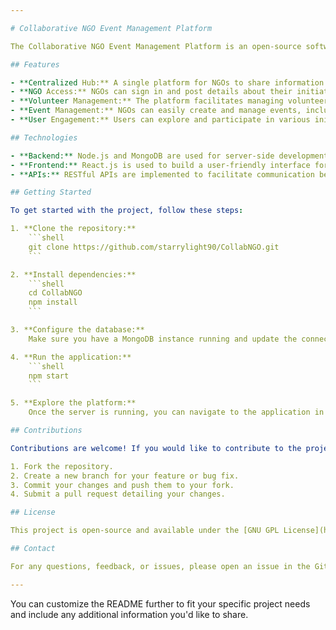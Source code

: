 ```yaml
---

# Collaborative NGO Event Management Platform

The Collaborative NGO Event Management Platform is an open-source software designed to address the challenges faced by non-governmental organizations (NGOs) in disseminating information about their drives, events, and campaigns. The platform serves as a centralized hub where NGOs can seamlessly share information about their initiatives for societal betterment. By providing a space for NGOs to post details about their work, we aim to increase visibility, coordination, and overall impact.

## Features

- **Centralized Hub:** A single platform for NGOs to share information about their drives, events, and campaigns, making it easy for interested individuals to discover and participate.
- **NGO Access:** NGOs can sign in and post details about their initiatives, including events, campaigns, and drives.
- **Volunteer Management:** The platform facilitates managing volunteer opportunities for events and drives, allowing NGOs to connect with willing participants.
- **Event Management:** NGOs can easily create and manage events, including details such as date, time, description, and required volunteers.
- **User Engagement:** Users can explore and participate in various initiatives and events hosted by NGOs.

## Technologies

- **Backend:** Node.js and MongoDB are used for server-side development and data management.
- **Frontend:** React.js is used to build a user-friendly interface for the platform.
- **APIs:** RESTful APIs are implemented to facilitate communication between the frontend and backend.

## Getting Started

To get started with the project, follow these steps:

1. **Clone the repository:**
    ```shell
    git clone https://github.com/starrylight90/CollabNGO.git
    ```

2. **Install dependencies:**
    ```shell
    cd CollabNGO
    npm install
    ```

3. **Configure the database:**
    Make sure you have a MongoDB instance running and update the connection string in the application.

4. **Run the application:**
    ```shell
    npm start
    ```

5. **Explore the platform:**
    Once the server is running, you can navigate to the application in your web browser.

## Contributions

Contributions are welcome! If you would like to contribute to the project, please follow these steps:

1. Fork the repository.
2. Create a new branch for your feature or bug fix.
3. Commit your changes and push them to your fork.
4. Submit a pull request detailing your changes.

## License

This project is open-source and available under the [GNU GPL License](https://fsf.org/).

## Contact

For any questions, feedback, or issues, please open an issue in the GitHub repository.

---
```


You can customize the README further to fit your specific project needs and include any additional information you'd like to share.
